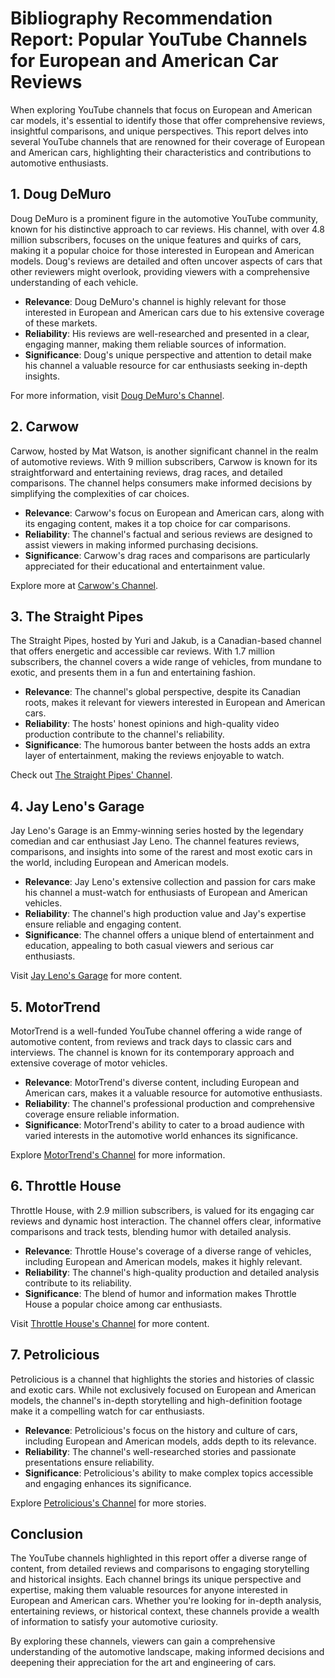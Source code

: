 # Bibliography Recommendation Report: Popular YouTube Channels for European and American Car Reviews

When exploring YouTube channels that focus on European and American car models, it's essential to identify those that offer comprehensive reviews, insightful comparisons, and unique perspectives. This report delves into several YouTube channels that are renowned for their coverage of European and American cars, highlighting their characteristics and contributions to automotive enthusiasts.

## 1. Doug DeMuro

Doug DeMuro is a prominent figure in the automotive YouTube community, known for his distinctive approach to car reviews. His channel, with over 4.8 million subscribers, focuses on the unique features and quirks of cars, making it a popular choice for those interested in European and American models. Doug's reviews are detailed and often uncover aspects of cars that other reviewers might overlook, providing viewers with a comprehensive understanding of each vehicle.

- **Relevance**: Doug DeMuro's channel is highly relevant for those interested in European and American cars due to his extensive coverage of these markets.
- **Reliability**: His reviews are well-researched and presented in a clear, engaging manner, making them reliable sources of information.
- **Significance**: Doug's unique perspective and attention to detail make his channel a valuable resource for car enthusiasts seeking in-depth insights.

For more information, visit [Doug DeMuro's Channel](https://www.youtube.com/user/DougDeMuro).

## 2. Carwow

Carwow, hosted by Mat Watson, is another significant channel in the realm of automotive reviews. With 9 million subscribers, Carwow is known for its straightforward and entertaining reviews, drag races, and detailed comparisons. The channel helps consumers make informed decisions by simplifying the complexities of car choices.

- **Relevance**: Carwow's focus on European and American cars, along with its engaging content, makes it a top choice for car comparisons.
- **Reliability**: The channel's factual and serious reviews are designed to assist viewers in making informed purchasing decisions.
- **Significance**: Carwow's drag races and comparisons are particularly appreciated for their educational and entertainment value.

Explore more at [Carwow's Channel](https://www.youtube.com/user/Carwow).

## 3. The Straight Pipes

The Straight Pipes, hosted by Yuri and Jakub, is a Canadian-based channel that offers energetic and accessible car reviews. With 1.7 million subscribers, the channel covers a wide range of vehicles, from mundane to exotic, and presents them in a fun and entertaining fashion.

- **Relevance**: The channel's global perspective, despite its Canadian roots, makes it relevant for viewers interested in European and American cars.
- **Reliability**: The hosts' honest opinions and high-quality video production contribute to the channel's reliability.
- **Significance**: The humorous banter between the hosts adds an extra layer of entertainment, making the reviews enjoyable to watch.

Check out [The Straight Pipes' Channel](https://www.youtube.com/user/TheStraightPipes).

## 4. Jay Leno's Garage

Jay Leno's Garage is an Emmy-winning series hosted by the legendary comedian and car enthusiast Jay Leno. The channel features reviews, comparisons, and insights into some of the rarest and most exotic cars in the world, including European and American models.

- **Relevance**: Jay Leno's extensive collection and passion for cars make his channel a must-watch for enthusiasts of European and American vehicles.
- **Reliability**: The channel's high production value and Jay's expertise ensure reliable and engaging content.
- **Significance**: The channel offers a unique blend of entertainment and education, appealing to both casual viewers and serious car enthusiasts.

Visit [Jay Leno's Garage](https://www.youtube.com/user/JayLenosGarage) for more content.

## 5. MotorTrend

MotorTrend is a well-funded YouTube channel offering a wide range of automotive content, from reviews and track days to classic cars and interviews. The channel is known for its contemporary approach and extensive coverage of motor vehicles.

- **Relevance**: MotorTrend's diverse content, including European and American cars, makes it a valuable resource for automotive enthusiasts.
- **Reliability**: The channel's professional production and comprehensive coverage ensure reliable information.
- **Significance**: MotorTrend's ability to cater to a broad audience with varied interests in the automotive world enhances its significance.

Explore [MotorTrend's Channel](https://www.youtube.com/user/MotorTrend) for more information.

## 6. Throttle House

Throttle House, with 2.9 million subscribers, is valued for its engaging car reviews and dynamic host interaction. The channel offers clear, informative comparisons and track tests, blending humor with detailed analysis.

- **Relevance**: Throttle House's coverage of a diverse range of vehicles, including European and American models, makes it highly relevant.
- **Reliability**: The channel's high-quality production and detailed analysis contribute to its reliability.
- **Significance**: The blend of humor and information makes Throttle House a popular choice among car enthusiasts.

Visit [Throttle House's Channel](https://www.youtube.com/user/ThrottleHouse) for more content.

## 7. Petrolicious

Petrolicious is a channel that highlights the stories and histories of classic and exotic cars. While not exclusively focused on European and American models, the channel's in-depth storytelling and high-definition footage make it a compelling watch for car enthusiasts.

- **Relevance**: Petrolicious's focus on the history and culture of cars, including European and American models, adds depth to its relevance.
- **Reliability**: The channel's well-researched stories and passionate presentations ensure reliability.
- **Significance**: Petrolicious's ability to make complex topics accessible and engaging enhances its significance.

Explore [Petrolicious's Channel](https://www.youtube.com/user/PetroliciousCo) for more stories.

## Conclusion

The YouTube channels highlighted in this report offer a diverse range of content, from detailed reviews and comparisons to engaging storytelling and historical insights. Each channel brings its unique perspective and expertise, making them valuable resources for anyone interested in European and American cars. Whether you're looking for in-depth analysis, entertaining reviews, or historical context, these channels provide a wealth of information to satisfy your automotive curiosity.

By exploring these channels, viewers can gain a comprehensive understanding of the automotive landscape, making informed decisions and deepening their appreciation for the art and engineering of cars.